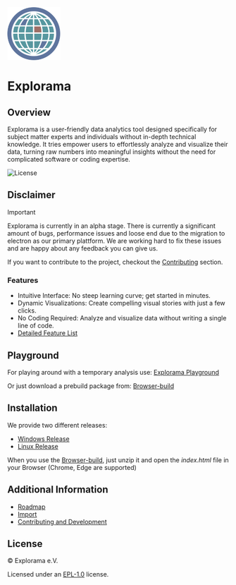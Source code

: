 <img src="styles/src/img/svg/logo_cur_1.svg" width="120" height="120">

# Explorama

## Overview
Explorama is a user-friendly data analytics tool designed specifically for subject matter experts and individuals without in-depth technical knowledge. It tries empower users to effortlessly analyze and visualize their data, turning raw numbers into meaningful insights without the need for complicated software or coding expertise.

![License](https://img.shields.io/badge/license-EPL--1.0-blue.svg)

## Disclaimer

> [!IMPORTANT] 
>
> Explorama is currently in an alpha stage. There is currently a significant amount of bugs, performance issues and loose end due to the migration to electron as our primary plattform. We are working hard to fix these issues and are happy about any feedback you can give us.
>
> If you want to contribute to the project, checkout the [Contributing](docs/Development.md) section.

### Features

- Intuitive Interface: No steep learning curve; get started in minutes.
- Dynamic Visualizations: Create compelling visual stories with just a few clicks.
- No Coding Required: Analyze and visualize data without writing a single line of code.
- [Detailed Feature List](docs/Usermanual.md)

## Playground
For playing around with a temporary analysis use:
[Explorama Playground](https://github.com/Explorama/Explorama/releases/latest/)

Or just download a prebuild package from: 
[Browser-build](https://github.com/Explorama/Explorama/releases/latest/)

## Installation
We provide two different releases:
- [Windows Release](https://github.com/Explorama/Explorama/releases/latest/)
- [Linux Release](https://github.com/Explorama/Explorama/releases/latest/)

When you use the [Browser-build](https://github.com/Explorama/Explorama/releases/latest/), just unzip it and open the *index.html* file in your Browser (Chrome, Edge are supported)

## Additional Information

- [Roadmap](docs/Roadmap.md)
- [Import](docs/Import.md)
- [Contributing and Development](docs/Development.md)
<!-- - [Configuration](docs/Configuration.md) -->

## License

© Explorama e.V.

Licensed under an [EPL-1.0](LICENSE) license.
